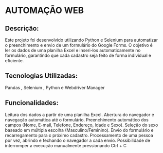 # AUTOMAÇÃO WEB

## Descrição:
 Este projeto foi desenvolvido utilizando Python e Selenium para automatizar o preenchimento e envio de um formulário do Google Forms. O objetivo é ler os dados de uma planilha Excel e inseri-los automaticamente no formulário, garantindo que cada cadastro seja feito de forma individual e eficiente.

## Tecnologias Utilizadas: 
Pandas , Selenium , Python e Webdriver Manager
## Funcionalidades:  
Leitura dos dados a partir de uma planilha Excel.
Abertura do navegador e navegação automática até o formulário.
Preenchimento automático dos campos (Nome, E-mail, Telefone, Endereço, Idade e Sexo).
Seleção do sexo baseado em múltipla escolha (Masculino/Feminino).
Envio do formulário e recarregamento para o próximo cadastro.
Processamento de uma pessoa por vez, abrindo e fechando o navegador a cada envio.
Possibilidade de interromper a execução manualmente pressionando Ctrl + C
